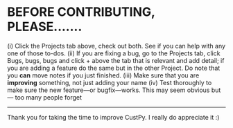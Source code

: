 # BEFORE CONTRIBUTING, PLEASE.......

(i) Click the Projects tab above, check out both. See if you can help with any one of those to-dos.
(ii) If you are fixing a bug, go to the Projects tab, click Bugs, bugs, bugs and click + above the tab that is relevant and add detail; if you are adding a feature do the same but in the other Project. Do note that you **can** move notes if you just finished.
(iii) Make sure that you are **improving** something, not just adding your name
(iv) Test thoroughly to make sure the new feature—or bugfix—works. This may seem obvious but— too many people forget



***

Thank you for taking the time to improve CustPy. I really do appreciate it :)
